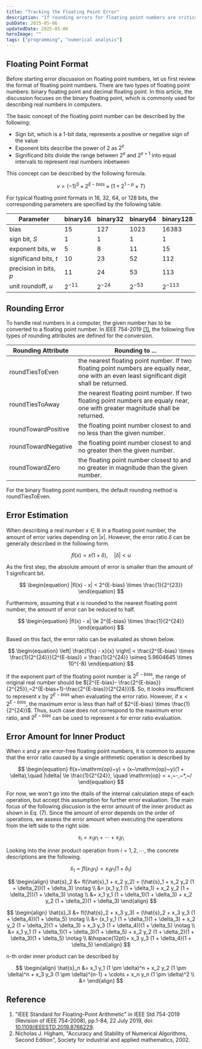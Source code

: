 ```yaml
---
title: "Tracking the Floating Point Error"
description: "If rounding errors for floating point numbers are critical for your numerical calculation. What is the correct way to estimate and track the error?"
pubDate: 2025-05-06
updatedDate: 2025-05-06
heroImage: ""
tags: ["programming", "numerical analysis"]
---
```


## Floating Point Format

Before starting error discussion on floating point numbers, let us first review the format of floating point numbers.
There are two types of floating point numbers: binary floating point and decimal floating point.
In this article, the discussion focuses on the binary floating point, which is commonly used for describing real numbers in computers.

The basic concept of the floating point number can be described by the following:

- Sign bit, which is a 1-bit data, represents a positive or negative sign of the value
- Exponent bits describe the power of 2 as $2^e$
- Significand bits divide the range between $2^e$ and $2^{e+1}$ into equal intervals to represent real numbers inbetween

This concept can be described by the following formula.

$$
\begin{equation}
v = (-1)^S \times 2^{E-bias} \times (1 + 2^{1-p} \times T)
\end{equation}
$$

For typical floating point formats in 16, 32, 64, or 128 bits, the corresponding parameters are specified by the following table.

| Parameter              | binary16  | binary32  | binary64  | binary128  |
| ---------------------- | --------- | --------- | --------- | ---------- |
| bias                   | 15        | 127       | 1023      | 16383      |
| sign bit, $S$          | 1         | 1         | 1         | 1          |
| exponent bits, $w$     | 5         | 8         | 11        | 15         |
| significand bits, $t$  | 10        | 23        | 52        | 112        |
| precision in bits, $p$ | 11        | 24        | 53        | 113        |
| unit roundoff, $u$     | $2^{-11}$ | $2^{-24}$ | $2^{-53}$ | $2^{-113}$ |

## Rounding Error

To handle real numbers in a computer, the given number has to be converted to a floating point number.
In IEEE 754-2019 [[1]](#reference), the following five types of rounding attributes are defined for the conversion.

| Rounding Attribute  | Rounding to ...                                                                                                                                |
| ------------------- | ---------------------------------------------------------------------------------------------------------------------------------------------- |
| roundTiesToEven     | the nearest floating point number. If two floating point numbers are equally near, one with an even least significant digit shall be returned. |
| roundTiesToAway     | the nearest floating point number. If two floating point numbers are equaly near, one with greater magnitude shall be returned.                |
| roundTowardPositive | the floating point number closest to and no less than the given number.                                                                        |
| roundTowardNegative | the floating point number closest to and no greater then the given number.                                                                     |
| roundTowardZero     | the floating point number closest to and no greater in magnitude than the given number.                                                        |

For the binary floating point numbers, the default rounding method is roundTiesToEven.

## Error Estimation

When describing a real number $x \in \mathbb{R}$ in a floating point number, the amount of error varies depending on $|x|$.
However, the error ratio $\delta$ can be generally described in the following form.

$$
\begin{equation}
fl(x) = x(1 + \delta), \quad |\delta| < u
\end{equation}
$$

As the first step, the absolute amount of error is smaller than the amount of 1 significant bit.

$$
\begin{equation}
|fl(x) - x| < 2^{E-bias} \times \frac{1}{2^{23}}
\end{equation}
$$

Furthermore, assuming that $x$ is rounded to the nearest floating point number, the amount of error can be reduced to half.

$$
\begin{equation}
|fl(x) - x| \le 2^{E-bias} \times \frac{1}{2^{24}}
\end{equation}
$$

Based on this fact, the error ratio can be evaluated as shown below.

$$
\begin{equation}
\left| \frac{fl(x) - x}{x} \right| < \frac{2^{E-bias} \times \frac{1}{2^{24}}}{2^{E-bias}} = \frac{1}{2^{24}} \simeq 5.9604645 \times 10^{-8}
\end{equation}
$$

If the exponent part of the floating point number is $2^{E-bias}$, the range of original real number should be $[2^{E-bias}- \frac{2^{E-bias}}{2^{25}},~2^{E-bias+1}-\frac{2^{E-bias}}{2^{24}})$. So, it looks insufficient to represent $x$ by $2^{E-bias}$ when evaluating the error ratio.
However, if $x < 2^{E-bias}$, the maximum error is less than half of $2^{E-bias} \times \frac{1}{2^{24}}$.
Thus, such case does not correspond to the maximum error ratio, and $2^{E-bias}$ can be used to represent $x$ for error ratio evaluation.

## Error Amount for Inner Product

When $x$ and $y$ are error-free floating point numbers, it is common to assume that the error ratio caused by a single arithmetic operation is described by

$$
\begin{equation}
fl(x~\mathrm{op}~y) = (x~\mathrm{op}~y)(1 + \delta),\quad |\delta| \le \frac{1}{2^{24}},
\quad \mathrm{op} = +,~-,~*,~/
\end{equation}
$$

For now, we won't go into the dtails of the internal calculation steps of each operation, but accept this assumption for further error evaluation.
The main focus of the following discusion is the error amount of the inner product as shown in Eq. (7).
Since the amount of error depends on the order of operations, we assess the error amount when executing the operations from the left side to the right side.

$$
\begin{equation}
s_i = x_1 y_1 + \cdots + x_i y_i
\end{equation}
$$

Looking into the inner product operation from $i = 1, 2, \cdots ,$ the concrete descriptions are the following.

$$
\begin{equation}
\hat{s}_1 = fl(x_1 y_1) = x_1 y_1 (1 + \delta_1)
\end{equation}
$$

$$
\begin{align}
\hat{s}_2 &= fl(\hat{s}_1 + x_2 y_2) = (\hat{s}_1 + x_2 y_2 (1 + \delta_2))(1 + \delta_3) \notag \\
&= (x_1 y_1 (1 + \delta_1) + x_2 y_2 (1 + \delta_2))(1 + \delta_3) \notag \\
&= x_1 y_1 (1 + \delta_1)(1 + \delta_3) + x_2 y_2 (1 + \delta_2)(1 + \delta_3)
\end{align}
$$

$$
\begin{align}
\hat{s}_3 &= fl(\hat{s}_2 + x_3 y_3) = (\hat{s}_2 + x_3 y_3 (1 + \delta_4))(1 + \delta_5) \notag \\
&= (x_1 y_1 (1 + \delta_1)(1 + \delta_3) + x_2 y_2 (1 + \delta_2)(1 + \delta_3) + x_3 y_3 (1 + \delta_4))(1 + \delta_5) \notag \\
&= x_1 y_1 (1 + \delta_1)(1 + \delta_3)(1 + \delta_5) + x_2 y_2 (1 + \delta_2)(1 + \delta_3)(1 + \delta_5) \notag \\
&\hspace{12pt}+ x_3 y_3 (1 + \delta_4)(1 + \delta_5)
\end{align}
$$

n-th order inner product can be described by

$$
\begin{align}
\hat{s}_n &= x_1 y_1 (1 \pm \delta)^n + x_2 y_2 (1 \pm \delta)^n + x_3 y_3 (1 \pm \delta)^{n-1} + \cdots + x_n y_n (1 \pm \delta)^2  \\
&=
\end{align}
$$

## Reference

1. "IEEE Standard for Floating-Point Arithmetic" in IEEE Std 754-2019 (Revision of IEEE 754-2008), pp.1-84, 22 July 2019, doi: [10.1109/IEEESTD.2019.8766229](https://doi.org/10.1109/IEEESTD.2019.8766229).
2. Nicholas J. Higham, "Accuracy and Stability of Numerical Algorithms, Second Edition", Society for industrial and applied mathematics, 2002.
